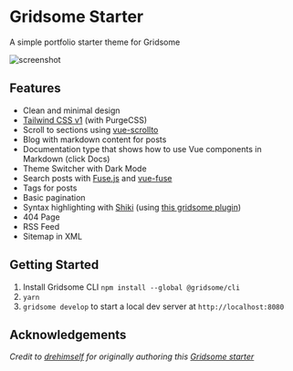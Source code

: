 # Gridsome Starter

A simple portfolio starter theme for Gridsome

![screenshot](https://user-images.githubusercontent.com/4316355/55691365-a2403380-596b-11e9-93be-05b846ec7760.jpg)


## Features

- Clean and minimal design
- [Tailwind CSS v1](https://tailwindcss.com) (with PurgeCSS)
- Scroll to sections using [vue-scrollto](https://github.com/rigor789/vue-scrollto)
- Blog with markdown content for posts
- Documentation type that shows how to use Vue components in Markdown (click Docs)
- Theme Switcher with Dark Mode
- Search posts with [Fuse.js](https://fusejs.io) and [vue-fuse](https://github.com/shayneo/vue-fuse)
- Tags for posts
- Basic pagination
- Syntax highlighting with [Shiki](https://shiki.matsu.io) (using [this gridsome plugin](https://gridsome.org/plugins/gridsome-plugin-remark-shiki))
- 404 Page
- RSS Feed
- Sitemap in XML

## Getting Started

1. Install Gridsome CLI `npm install --global @gridsome/cli`
1. `yarn`
1. `gridsome develop` to start a local dev server at `http://localhost:8080`

## Acknowledgements
_Credit to [drehimself](https://github.com/drehimself/gridsome-portfolio-starter) for originally authoring this [Gridsome starter](https://github.com/drehimself/gridsome-portfolio-starter)_